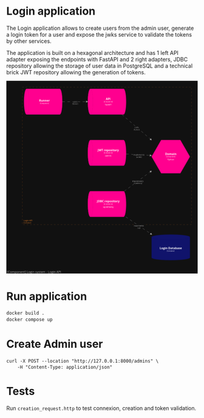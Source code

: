 # Login application

The Login application allows to create users from the admin user, generate a login token for a user and expose the jwks service to validate the tokens by other services.

The application is built on a hexagonal architecture and has 1 left API adapter exposing the endpoints with FastAPI and 2 right adapters, JDBC repository allowing the storage of user data in PostgreSQL and a technical brick JWT repository allowing the generation of tokens.

![img.png](c4.png)


# Run application

```bash
docker build .
docker compose up
```

# Create Admin user

```curl
curl -X POST --location "http://127.0.0.1:8000/admins" \
    -H "Content-Type: application/json"
```

# Tests

Run `creation_request.http` to test connexion, creation and token validation.

